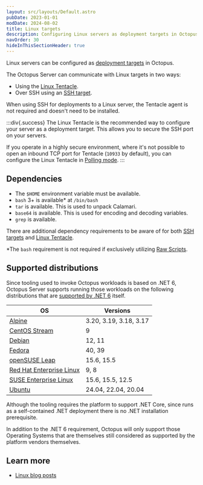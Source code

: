 ```yaml
---
layout: src/layouts/Default.astro
pubDate: 2023-01-01
modDate: 2024-08-02
title: Linux targets
description: Configuring Linux servers as deployment targets in Octopus.
navOrder: 30
hideInThisSectionHeader: true
---
```


Linux servers can be configured as [deployment targets](/docs/infrastructure/deployment-targets) in Octopus.   

The Octopus Server can communicate with Linux targets in two ways:
- Using the [Linux Tentacle](/docs/infrastructure/deployment-targets/tentacle/linux).  
- Over SSH using an [SSH target](/docs/infrastructure/deployment-targets/linux/ssh-target). 

When using SSH for deployments to a Linux server, the Tentacle agent is not required and doesn't need to be installed.

:::div{.success}
The Linux Tentacle is the recommended way to configure your server as a deployment target. This allows you to secure the SSH port on your servers.

If you operate in a highly secure environment, where it's not possible to open an inbound TCP port for Tentacle (`10933` by default), you can configure the Linux Tentacle in [Polling mode](/docs/infrastructure/deployment-targets/tentacle/tentacle-communication/#polling-tentacles).
:::

## Dependencies

- The `$HOME` environment variable must be available.
- `bash` 3+ is available* at `/bin/bash`
- `tar` is available. This is used to unpack Calamari.
- `base64` is available. This is used for encoding and decoding variables.
- `grep` is available.

There are additional dependency requirements to be aware of for both [SSH targets](/docs/infrastructure/deployment-targets/linux/ssh-requirements) and [Linux Tentacle](/docs/infrastructure/deployment-targets/tentacle/linux/#requirements).

*The `bash` requirement is not required if exclusively utilizing [Raw Scripts](https://octopus.com/docs/deployments/custom-scripts/raw-scripting). 

## Supported distributions

Since tooling used to invoke Octopus workloads is based on .NET 6, Octopus Server supports running those workloads on the following distributions that are [supported by .NET 6](https://github.com/dotnet/core/blob/main/release-notes/6.0/supported-os.md#linux) itself.

OS                              | Versions                        
------------------------------- | --------------------------- |
[Alpine](https://alpinelinux.org)| 3.20, 3.19, 3.18, 3.17
[CentOS Stream](https://centos.org/)| 9
[Debian](https://www.debian.org/)| 12, 11
[Fedora](https://fedoraproject.org/)| 40, 39
[openSUSE Leap](https://www.opensuse.org/)| 15.6, 15.5   
[Red Hat Enterprise Linux](https://access.redhat.com/)| 9, 8
[SUSE Enterprise Linux](https://www.suse.com/)| 15.6, 15.5, 12.5
[Ubuntu](https://ubuntu.com/)| 24.04, 22.04, 20.04

Although the tooling requires the platform to support .NET Core, since runs as a self-contained .NET deployment there is no .NET installation prerequisite.

In addition to the .NET 6 requirement, Octopus will only support those Operating Systems that are themselves still considered as supported by the platform vendors themselves.
## Learn more

- [Linux blog posts](https://octopus.com/blog/tag/linux)
